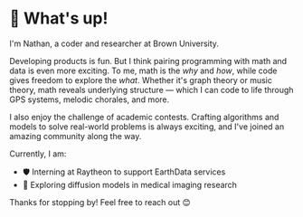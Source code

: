 # 👋 What's up!

I'm Nathan, a coder and researcher at Brown University.

Developing products is fun. But I think pairing programming with math and data is even more exciting. To me, math is the *why* and *how*, while code gives freedom to explore the *what*. Whether it's graph theory or music theory, math reveals underlying structure — which I can code to life through GPS systems, melodic chorales, and more.

I also enjoy the challenge of academic contests. Crafting algorithms and models to solve real-world problems is always exciting, and I've joined an amazing community along the way.

Currently, I am:
- 🛡️ Interning at Raytheon to support EarthData services
- 🧬 Exploring diffusion models in medical imaging research  

Thanks for stopping by! Feel free to reach out 😊  
